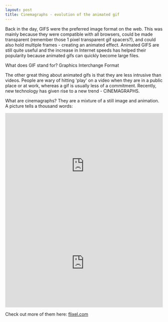```yaml
---
layout: post
title: Cinemagraphs - evolution of the animated gif
---
```


Back in the day, GIFS were the preferred image format on the web. This was mainly because they were compatible with all browsers, could be made transparent (remember those 1 pixel transparent gif spacers?), and could also hold multiple frames - creating an animated effect.
Animated GIFS are still quite useful and the increase in Internet speeds has helped their popularity because animated gifs can quickly become large files. 

What does GIF stand for? 
Graphics Interchange Format

The other great thing about animated gifs is that they are less intrusive than videos. People are wary of hitting 'play' on a video when they are in a public place or at work, whereas a gif is usually less of a commitment.
Recently, new technology has given rise to a new trend - CINEMAGRAPHS.

What are cinemagraphs?
They are a mixture of a still image and animation. 
A picture tells a thousand words:
<div style="position:relative; height:0; padding-bottom:66.67%; width:100%"><iframe style="position:absolute; top:0; left:0; width:100%; height:100%;" src="https://media.flixel.com/cinemagraph/eo6belccvpwhvgoc9bjj?hd=false&forceGif=false" frameborder="0" allowfullscreen></iframe></div>

<div style="position:relative; height:0; padding-bottom:56.25%; width:100%"><iframe style="position:absolute; top:0; left:0; width:100%; height:100%;" src="https://media.flixel.com/cinemagraph/qg9ikph2s2ipkda3th2x?hd=false&forceGif=false" frameborder="0" allowfullscreen></iframe></div>

Check out more of them here:
<a href="https://flixel.com/cinemagraphs/fresh/">flixel.com</a>
